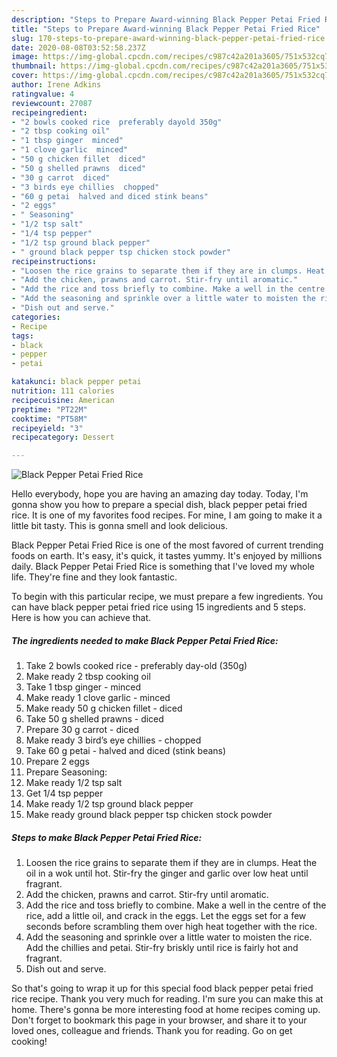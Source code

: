 ```yaml
---
description: "Steps to Prepare Award-winning Black Pepper Petai Fried Rice"
title: "Steps to Prepare Award-winning Black Pepper Petai Fried Rice"
slug: 170-steps-to-prepare-award-winning-black-pepper-petai-fried-rice
date: 2020-08-08T03:52:58.237Z
image: https://img-global.cpcdn.com/recipes/c987c42a201a3605/751x532cq70/black-pepper-petai-fried-rice-recipe-main-photo.jpg
thumbnail: https://img-global.cpcdn.com/recipes/c987c42a201a3605/751x532cq70/black-pepper-petai-fried-rice-recipe-main-photo.jpg
cover: https://img-global.cpcdn.com/recipes/c987c42a201a3605/751x532cq70/black-pepper-petai-fried-rice-recipe-main-photo.jpg
author: Irene Adkins
ratingvalue: 4
reviewcount: 27087
recipeingredient:
- "2 bowls cooked rice  preferably dayold 350g"
- "2 tbsp cooking oil"
- "1 tbsp ginger  minced"
- "1 clove garlic  minced"
- "50 g chicken fillet  diced"
- "50 g shelled prawns  diced"
- "30 g carrot  diced"
- "3 birds eye chillies  chopped"
- "60 g petai  halved and diced stink beans"
- "2 eggs"
- " Seasoning"
- "1/2 tsp salt"
- "1/4 tsp pepper"
- "1/2 tsp ground black pepper"
- " ground black pepper tsp chicken stock powder"
recipeinstructions:
- "Loosen the rice grains to separate them if they are in clumps. Heat the oil in a wok until hot. Stir-fry the ginger and garlic over low heat until fragrant."
- "Add the chicken, prawns and carrot. Stir-fry until aromatic."
- "Add the rice and toss briefly to combine. Make a well in the centre of the rice, add a little oil, and crack in the eggs. Let the eggs set for a few seconds before scrambling them over high heat together with the rice."
- "Add the seasoning and sprinkle over a little water to moisten the rice. Add the chillies and petai. Stir-fry briskly until rice is fairly hot and fragrant."
- "Dish out and serve."
categories:
- Recipe
tags:
- black
- pepper
- petai

katakunci: black pepper petai 
nutrition: 111 calories
recipecuisine: American
preptime: "PT22M"
cooktime: "PT58M"
recipeyield: "3"
recipecategory: Dessert

---
```



![Black Pepper Petai Fried Rice](https://img-global.cpcdn.com/recipes/c987c42a201a3605/751x532cq70/black-pepper-petai-fried-rice-recipe-main-photo.jpg)

Hello everybody, hope you are having an amazing day today. Today, I'm gonna show you how to prepare a special dish, black pepper petai fried rice. It is one of my favorites food recipes. For mine, I am going to make it a little bit tasty. This is gonna smell and look delicious.

Black Pepper Petai Fried Rice is one of the most favored of current trending foods on earth. It's easy, it's quick, it tastes yummy. It's enjoyed by millions daily. Black Pepper Petai Fried Rice is something that I've loved my whole life. They're fine and they look fantastic.




To begin with this particular recipe, we must prepare a few ingredients. You can have black pepper petai fried rice using 15 ingredients and 5 steps. Here is how you can achieve that.

<!--inarticleads1-->

##### The ingredients needed to make Black Pepper Petai Fried Rice:

1. Take 2 bowls cooked rice - preferably day-old (350g)
1. Make ready 2 tbsp cooking oil
1. Take 1 tbsp ginger - minced
1. Make ready 1 clove garlic - minced
1. Make ready 50 g chicken fillet - diced
1. Take 50 g shelled prawns - diced
1. Prepare 30 g carrot - diced
1. Make ready 3 bird’s eye chillies - chopped
1. Take 60 g petai - halved and diced (stink beans)
1. Prepare 2 eggs
1. Prepare  Seasoning:
1. Make ready 1/2 tsp salt
1. Get 1/4 tsp pepper
1. Make ready 1/2 tsp ground black pepper
1. Make ready  ground black pepper tsp chicken stock powder




<!--inarticleads2-->

##### Steps to make Black Pepper Petai Fried Rice:

1. Loosen the rice grains to separate them if they are in clumps. Heat the oil in a wok until hot. Stir-fry the ginger and garlic over low heat until fragrant.
1. Add the chicken, prawns and carrot. Stir-fry until aromatic.
1. Add the rice and toss briefly to combine. Make a well in the centre of the rice, add a little oil, and crack in the eggs. Let the eggs set for a few seconds before scrambling them over high heat together with the rice.
1. Add the seasoning and sprinkle over a little water to moisten the rice. Add the chillies and petai. Stir-fry briskly until rice is fairly hot and fragrant.
1. Dish out and serve.




So that's going to wrap it up for this special food black pepper petai fried rice recipe. Thank you very much for reading. I'm sure you can make this at home. There's gonna be more interesting food at home recipes coming up. Don't forget to bookmark this page in your browser, and share it to your loved ones, colleague and friends. Thank you for reading. Go on get cooking!
